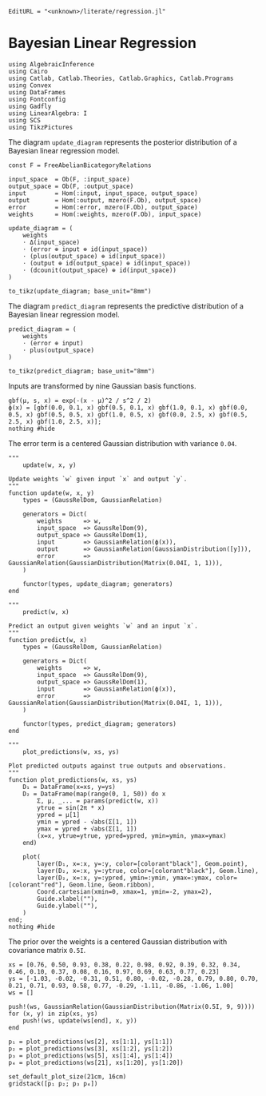 ```@meta
EditURL = "<unknown>/literate/regression.jl"
```

# Bayesian Linear Regression

````@example regression
using AlgebraicInference
using Cairo
using Catlab, Catlab.Theories, Catlab.Graphics, Catlab.Programs
using Convex
using DataFrames
using Fontconfig
using Gadfly
using LinearAlgebra: I
using SCS
using TikzPictures
````

The diagram `update_diagram` represents the posterior distribution of a Bayesian linear regression model.

````@example regression
const F = FreeAbelianBicategoryRelations

input_space  = Ob(F, :input_space)
output_space = Ob(F, :output_space)
input        = Hom(:input, input_space, output_space)
output       = Hom(:output, mzero(F.Ob), output_space)
error        = Hom(:error, mzero(F.Ob), output_space)
weights      = Hom(:weights, mzero(F.Ob), input_space)

update_diagram = (
    weights
    ⋅ Δ(input_space)
    ⋅ (error ⊕ input ⊕ id(input_space))
    ⋅ (plus(output_space) ⊕ id(input_space))
    ⋅ (output ⊕ id(output_space) ⊕ id(input_space))
    ⋅ (dcounit(output_space) ⊕ id(input_space))
)

to_tikz(update_diagram; base_unit="8mm")
````

The diagram `predict_diagram` represents the predictive distribution of a Bayesian linear regression model.

````@example regression
predict_diagram = (
    weights
    ⋅ (error ⊕ input)
    ⋅ plus(output_space)
)

to_tikz(predict_diagram; base_unit="8mm")
````

Inputs are transformed by nine Gaussian basis functions.

````@example regression
gbf(μ, s, x) = exp(-(x - μ)^2 / s^2 / 2)
ϕ(x) = [gbf(0.0, 0.1, x) gbf(0.5, 0.1, x) gbf(1.0, 0.1, x) gbf(0.0, 0.5, x) gbf(0.5, 0.5, x) gbf(1.0, 0.5, x) gbf(0.0, 2.5, x) gbf(0.5, 2.5, x) gbf(1.0, 2.5, x)];
nothing #hide
````

The error term is a centered Gaussian distribution with variance ``0.04``.

````@example regression
"""
    update(w, x, y)

Update weights `w` given input `x` and output `y`.
"""
function update(w, x, y)
    types = (GaussRelDom, GaussianRelation)

    generators = Dict(
        weights      => w,
        input_space  => GaussRelDom(9),
        output_space => GaussRelDom(1),
        input        => GaussianRelation(ϕ(x)),
        output       => GaussianRelation(GaussianDistribution([y])),
        error        => GaussianRelation(GaussianDistribution(Matrix(0.04I, 1, 1))),
    )

    functor(types, update_diagram; generators)
end

"""
    predict(w, x)

Predict an output given weights `w` and an input `x`.
"""
function predict(w, x)
    types = (GaussRelDom, GaussianRelation)

    generators = Dict(
        weights      => w,
        input_space  => GaussRelDom(9),
        output_space => GaussRelDom(1),
        input        => GaussianRelation(ϕ(x)),
        error        => GaussianRelation(GaussianDistribution(Matrix(0.04I, 1, 1))),
    )

    functor(types, predict_diagram; generators)
end

"""
    plot_predictions(w, xs, ys)

Plot predicted outputs against true outputs and observations.
"""
function plot_predictions(w, xs, ys)
    D₁ = DataFrame(x=xs, y=ys)
    D₂ = DataFrame(map(range(0, 1, 50)) do x
        Σ, μ, _... = params(predict(w, x))
        ytrue = sin(2π * x)
        ypred = μ[1]
        ymin = ypred - √abs(Σ[1, 1])
        ymax = ypred + √abs(Σ[1, 1])
        (x=x, ytrue=ytrue, ypred=ypred, ymin=ymin, ymax=ymax)
    end)

    plot(
        layer(D₁, x=:x, y=:y, color=[colorant"black"], Geom.point),
        layer(D₂, x=:x, y=:ytrue, color=[colorant"black"], Geom.line),
        layer(D₂, x=:x, y=:ypred, ymin=:ymin, ymax=:ymax, color=[colorant"red"], Geom.line, Geom.ribbon),
        Coord.cartesian(xmin=0, xmax=1, ymin=-2, ymax=2),
        Guide.xlabel(""),
        Guide.ylabel(""),
    )
end;
nothing #hide
````

The prior over the weights is a centered Gaussian distribution with covariance matrix ``0.5I``.

````@example regression
xs = [0.76, 0.50, 0.93, 0.38, 0.22, 0.98, 0.92, 0.39, 0.32, 0.34, 0.46, 0.10, 0.37, 0.08, 0.16, 0.97, 0.69, 0.63, 0.77, 0.23]
ys = [-1.03, -0.02, -0.31, 0.51, 0.80, -0.02, -0.28, 0.79, 0.80, 0.70, 0.21, 0.71, 0.93, 0.58, 0.77, -0.29, -1.11, -0.86, -1.06, 1.00]
ws = []

push!(ws, GaussianRelation(GaussianDistribution(Matrix(0.5I, 9, 9))))
for (x, y) in zip(xs, ys)
    push!(ws, update(ws[end], x, y))
end

p₁ = plot_predictions(ws[2], xs[1:1], ys[1:1])
p₂ = plot_predictions(ws[3], xs[1:2], ys[1:2])
p₃ = plot_predictions(ws[5], xs[1:4], ys[1:4])
p₄ = plot_predictions(ws[21], xs[1:20], ys[1:20])

set_default_plot_size(21cm, 16cm)
gridstack([p₁ p₂; p₃ p₄])
````

